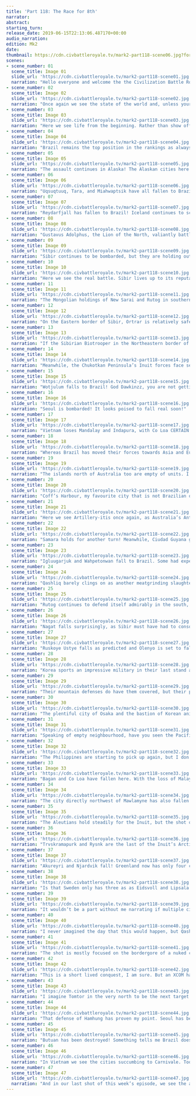```yaml
---
title: 'Part 118: The Race for 8th'
narrator: 
abstract: 
starting_turn: 
release_date: 2019-06-15T22:13:06.487170+00:00
audio_narration: 
edition: Mk2
date: 
thumbnail: https://cdn.civbattleroyale.tv/mark2-part118-scene06.jpg?format=webp&nearlossless=1
scenes:
- scene_number: 01
  scene_title: Image 01
  slide_url: 'https://cdn.civbattleroyale.tv/mark2-part118-scene01.jpg'
  narration: "Hello everyone and welcome the the Civilization Battle Royale: Mk. 2! I am your host for today,\n/u/jmangelo67. Head of the Power Rankings team and the creator of the SoonTM to be released\nLibya mod to be featured in the upcoming CBRX game! I narrated the part “Break Down the\nWalls” in which many cities, including ancient Jericho, were nuked off the face of the Cylinder,\nand I am glad to be back to narrate once again. Here we see Pedro hoisting the Babylonian\nGauntlet and, once he gathers all of the Civilization Stones, he will snap his fingers and bring\nabout worldwide carnivale…"
- scene_number: 02
  scene_title: Image 02
  slide_url: 'https://cdn.civbattleroyale.tv/mark2-part118-scene02.jpg'
  narration: "Once again we see the state of the world and, unless your name is Pedro II or Henry Parkes, it\ndoesn’t seem like life is going to be very easy for you in the coming turns, although the latter\nwill join to Bad Life Club pretty soon."
- scene_number: 03
  scene_title: Image 03
  slide_url: 'https://cdn.civbattleroyale.tv/mark2-part118-scene03.jpg'
  narration: "Here we see life from the beginning. Rather than show off a second map, I thought it would be\nnice to remind us all of where we started and where we are now. So many have left us and joined\nthe annals of BR history. To think three years ago we had sixty-one civilizations battling it out\nfor supremacy, where the Yakuts were a regional power, The Kongo was one of the mightiest\nempires, Canada was battling back the frozen hordes, and little Dom Pedro was holding hands\nwith Eva Peron, Bernardo O’Higgins, and Pachacuti… Where has the time gone?\nCoiot‘s Note: To view the timelapse preoperly, go to this slide‘s individual page: http://civbattleroyale.tv/albums/d72f39bc4f0a8630721bda05106a894d/content/8f1cf9925ebe021bd3360bc434db9539/"
- scene_number: 04
  scene_title: Image 04
  slide_url: 'https://cdn.civbattleroyale.tv/mark2-part118-scene04.jpg'
  narration: "Brazil remains the top position in the rankings as always. I will not bore you with the reasons as\nto why. If you don’t know why they’re in first? Well, you should be more observant."
- scene_number: 05
  scene_title: Image 05
  slide_url: 'https://cdn.civbattleroyale.tv/mark2-part118-scene05.jpg'
  narration: "The assault continues in Alaska! The Alaskan cities here can be seen bombarded, but holding out\nwith some soldiers. Some Inuit fans may rejoice in seeing that the Inuit haven’t given up yet;\nhowever, I would like to point out the outdated Artillery unit in Samara. It has become so\ndesperate that Ekehunick has resorted to using the old weapons in his museums."
- scene_number: 06
  scene_title: Image 06
  slide_url: 'https://cdn.civbattleroyale.tv/mark2-part118-scene06.jpg'
  narration: "Uqsuqtuuq, Tara, and Miahwaptsik have all fallen to Brazil whilst other cities in the region are\nbeing shelled out. Uqsuqtuuq is likely to return to Inuit hands, however."
- scene_number: 07
  scene_title: Image 07
  slide_url: 'https://cdn.civbattleroyale.tv/mark2-part118-scene07.jpg'
  narration: "Reydarfjall has fallen to Brazil! Iceland continues to scramble to defend its last Greenlandic\nholdings. You’d think Iceland would be the next to go with this slide, but one other civ might\nbeat Iceland to it..."
- scene_number: 08
  scene_title: Image 08
  slide_url: 'https://cdn.civbattleroyale.tv/mark2-part118-scene08.jpg'
  narration: "Gustavus Adolphus, the Lion of the North, valiantly battles back the Brazilian menace to no\navail. As Skara falls to the Brazilian hordes, Sweden holds five cities to Iceland’s six. Who will\nwin the race for 8th?"
- scene_number: 09
  scene_title: Image 09
  slide_url: 'https://cdn.civbattleroyale.tv/mark2-part118-scene09.jpg'
  narration: "Sibir continues to be bombarded, but they are holding out on the Western front so far! They have\nconsolidated their forces into the Siberian sea, however, and it would behoove Kuchum Khan to\nmove his forces to the border rather than protect just Gorky and Dijon. The Hit and Run Tactics\nof Sibir may aid them, however, as he could consolidate his forces after protecting his small\nnorthern cities."
- scene_number: 10
  scene_title: Image 10
  slide_url: 'https://cdn.civbattleroyale.tv/mark2-part118-scene10.jpg'
  narration: "Here we see the real battle. Sibir lives up to its reputation as the meatgrinder of the Battle\nRoyale, but there is one small issue. Qashliq, the capital of the Sibirian Empire, is looming\ntowards capture. Surrounded by all sides with only an Artillery to defend it, Sibir may lose yet\nanother capital in the Total War"
- scene_number: 11
  scene_title: Image 11
  slide_url: 'https://cdn.civbattleroyale.tv/mark2-part118-scene11.jpg'
  narration: "The Mongolian holdings of New Sarai and Rutog in southern Sibir are facing Brazilian forces,\nbut they are relatively in better spots than other parts of the empire. Rutog may fall to Brazil\nbased on its proximity to Brazil, but its high city defense value may make it a tough fight."
- scene_number: 12
  scene_title: Image 12
  slide_url: 'https://cdn.civbattleroyale.tv/mark2-part118-scene12.jpg'
  narration: "On the Eastern border of Sibir, Ortrar is relatively safe and the previously destroyed city to its\neast has become reclaimed tile for Sibir. The eastern Brazilian forces are sparse here and, if not\nfor the war in the West, Sibir could actually fight back against Brazil. Not win, of course, but put\nup a good scrap!"
- scene_number: 13
  scene_title: Image 13
  slide_url: 'https://cdn.civbattleroyale.tv/mark2-part118-scene13.jpg'
  narration: "If the Sibirian Biotrooper in the Northeastern border of Sibir and Brazil moved south, he could\ntake the city of Tyokhtyur and consolidate. On another note, notice the pure lack of units in this\narea. Both sides are relatively peaceful here, but I only imagine it is because of the countless\ndeaths in this region."
- scene_number: 14
  scene_title: Image 14
  slide_url: 'https://cdn.civbattleroyale.tv/mark2-part118-scene14.jpg'
  narration: "Meanwhile, the Chukotkan Peninsula’s Inuit forces face severe Brazilian threat. As Olenyo\nRusskoye Ustye prepare to fall to Brazil, the transcontinental empire of the Inuit, the first of its\nkind, prepares its ceasing of existence."
- scene_number: 15
  scene_title: Image 15
  slide_url: 'https://cdn.civbattleroyale.tv/mark2-part118-scene15.jpg'
  narration: "Wotjulum falls to Brazil! God Dawkinzz, you are not getting a break here with the names. Aside\nDawkinzz’ poor tongue, Korea joins the Scandinavians in the Race for 8th! Although Korea may\nbe better off than the Scandinavian forces, Korea may, and I mean just may, reach 8th. With his\ncity count and diverse geography, however, Korea may have to fight in Race for 7th."
- scene_number: 16
  scene_title: Image 16
  slide_url: 'https://cdn.civbattleroyale.tv/mark2-part118-scene16.jpg'
  narration: "Seoul is bombarded! It looks poised to fall real soon!"
- scene_number: 17
  scene_title: Image 17
  slide_url: 'https://cdn.civbattleroyale.tv/mark2-part118-scene17.jpg'
  narration: "Vietnam loses Mandalay and Indapura, with Co Loa CERTAIN to fall next! The Vietnamese\nhave now entered the Race! Also to note is that the Trungs have positioned most of their forces\naround Hanoi, their last and domestic capital."
- scene_number: 18
  scene_title: Image 18
  slide_url: 'https://cdn.civbattleroyale.tv/mark2-part118-scene18.jpg'
  narration: "Whereas Brazil has moved their forces towards Asia and Europe and the war gets no less intense,\nwe find an empty void in Oceania. Western Australia is totally empty of both Brazilian and\nAustralian units…"
- scene_number: 19
  scene_title: Image 19
  slide_url: 'https://cdn.civbattleroyale.tv/mark2-part118-scene19.jpg'
  narration: "The islands north of Australia too are empty of units. I’d blame this on the peace deals between\nthe two powers, but the total void of units just seems totally odd. It has brought the war between\nAustralia and Brazil to a standstill at the very least. Perhaps it is because Brazil has taken Japan,\nand the study of old anime like DragonBall Z, where episodes totally devoted to staredowns, is\nthought of by the Brazilians to be a good military tactic."
- scene_number: 20
  scene_title: Image 20
  slide_url: 'https://cdn.civbattleroyale.tv/mark2-part118-scene20.jpg'
  narration: "Coff’s Harbour, my favourite city that is not Brazilian on the cylinder, is totally safe. Again, an\nempty sea. I wonder how much wreckage from the Garbage Patch and the Wobbegong are at the\nbottom of that ocean…"
- scene_number: 21
  scene_title: Image 21
  slide_url: 'https://cdn.civbattleroyale.tv/mark2-part118-scene21.jpg'
  narration: "Here we see Artillery-itis once again, as Australia’s Antarctic holdings are protected by outdated\nsiege materials."
- scene_number: 22
  scene_title: Image 22
  slide_url: 'https://cdn.civbattleroyale.tv/mark2-part118-scene22.jpg'
  narration: "Samara holds for another turn! Meanwhile, Ciudad Guyana geys bombarded by nuclear missiles!\nThe Inuit will not give up yet!"
- scene_number: 23
  scene_title: Image 23
  slide_url: 'https://cdn.civbattleroyale.tv/mark2-part118-scene23.jpg'
  narration: "Igluugarjuk and Wahpetonwan fall to Brazil. Some had expected the rough and undesirable\nterrain would have slowed down Brazil like it did with the Boers, but it seems like Brazil is\nbeing a bit more aggressive with the Inuit this time around."
- scene_number: 24
  scene_title: Image 24
  slide_url: 'https://cdn.civbattleroyale.tv/mark2-part118-scene24.jpg'
  narration: "Qashliq barely clings on as another meatgrinding slaughter occurs on the southwestern border of\nSibir! Just imagine the charging cybernetic armies firing at each other and the carnage. It is both\nexciting and saddening to see."
- scene_number: 25
  scene_title: Image 25
  slide_url: 'https://cdn.civbattleroyale.tv/mark2-part118-scene25.jpg'
  narration: "Rutog continues to defend itself admirably in the south, but New Sarai is shelled. The Brazilian\nunits surrounding it are damaged severely, but New Sarai could fall quite soon."
- scene_number: 26
  scene_title: Image 26
  slide_url: 'https://cdn.civbattleroyale.tv/mark2-part118-scene26.jpg'
  narration: "Nagat falls surprisingly, as Sibir must have had to consolidate its forces in more important and\nbrutal parts of the country whereas Brazil had the forces to spare."
- scene_number: 27
  scene_title: Image 27
  slide_url: 'https://cdn.civbattleroyale.tv/mark2-part118-scene27.jpg'
  narration: "Ruskoye Ustye falls as predicted and Olenyo is set to fall soon as well. Impressively, Mukhtu\nsports and impressive 206 city defensive strength. That might be a tougher nut to crack, but this\nis just an observation."
- scene_number: 28
  scene_title: Image 28
  slide_url: 'https://cdn.civbattleroyale.tv/mark2-part118-scene28.jpg'
  narration: "Korea sports an impressive military in their last stand around Hamhung, though their city of\nHamhung should be their last concern…"
- scene_number: 29
  scene_title: Image 29
  slide_url: 'https://cdn.civbattleroyale.tv/mark2-part118-scene29.jpg'
  narration: "Their mountain defenses do have them covered, but their protection from northern incursion is\nsparse."
- scene_number: 30
  scene_title: Image 30
  slide_url: 'https://cdn.civbattleroyale.tv/mark2-part118-scene30.jpg'
  narration: "The plentiful city of Osaka and the bastion of Korean anime is wildly unprotected despite the\nempty neighbourhood."
- scene_number: 31
  scene_title: Image 31
  slide_url: 'https://cdn.civbattleroyale.tv/mark2-part118-scene31.jpg'
  narration: "Speaking of empty neighbourhood, have you seen the Pacific Ocean? It’s so… empty."
- scene_number: 32
  scene_title: Image 32
  slide_url: 'https://cdn.civbattleroyale.tv/mark2-part118-scene32.jpg'
  narration: "The Philippines are starting to pick up again, but I don’t expect much action to occur here. Also\nto note, Baguan has been destroyed! It is now an ash pile!"
- scene_number: 33
  scene_title: Image 33
  slide_url: 'https://cdn.civbattleroyale.tv/mark2-part118-scene33.jpg'
  narration: "Bagan and Co Loa have fallen here. With the loss of Malaysia and their northernmost holdings\nbeing almost entirely cut off from the main part of the empire, Vietnam is starting to take shape\nas the actual real world country of Vietnam."
- scene_number: 34
  scene_title: Image 34
  slide_url: 'https://cdn.civbattleroyale.tv/mark2-part118-scene34.jpg'
  narration: "The city directly northwest of Mawlamyne has also fallen as the city becomes an exclave. Brazil\nsurrounds Phong Chau and poises to strike here again"
- scene_number: 35
  scene_title: Image 35
  slide_url: 'https://cdn.civbattleroyale.tv/mark2-part118-scene35.jpg'
  narration: "The Aleutians hold steadily for the Inuit, but the shot of middle Inuitland reveals a severe lack of\nunits to combat the encroaching hordes."
- scene_number: 36
  scene_title: Image 36
  slide_url: 'https://cdn.civbattleroyale.tv/mark2-part118-scene36.jpg'
  narration: "Trvskramapurk and Rysnk are the last of the Inuit’s Arctic holdings. Brazil has taken all the\ncities surrounding these two cities in this turn."
- scene_number: 37
  scene_title: Image 37
  slide_url: 'https://cdn.civbattleroyale.tv/mark2-part118-scene37.jpg'
  narration: "Akureyri and Njardvik fall! Greenland now has only four cities! What makes things interesting,\nhowever…"
- scene_number: 38
  scene_title: Image 38
  slide_url: 'https://cdn.civbattleroyale.tv/mark2-part118-scene38.jpg'
  narration: "Is that Sweden only has three as as Eidsvoll and Lipsala crumble! Sweden is EXTREMELY\nsurrounded now. I would like to call this Race for 8th here, but Gustavus is not officially dead\nyet! And to think the last time I narrated a part, it was over who would win the war in Europe:\nIceland or Sweden. Now I sit here taking bets as to which would die first."
- scene_number: 39
  scene_title: Image 39
  slide_url: 'https://cdn.civbattleroyale.tv/mark2-part118-scene39.jpg'
  narration: "It wouldn’t be a part without me narrating if multiple cities weren’t totally obliterated! Gorky is\ngone! It ceases to exist! Gorky, a city that was the first in many settles in\nWhywouldanyonelivehereistan, Gorky will always belong in our hearts as a funnily named city\nand remind us that every tile, no matter the yields, is valuable in this game."
- scene_number: 40
  scene_title: Image 40
  slide_url: 'https://cdn.civbattleroyale.tv/mark2-part118-scene40.jpg'
  narration: "I never imagined the day that this would happen, but Qashliq has fallen. It looks securely in\nPedro’s hands, but the fight is not over yet for Sibir! For those who are not fans, I want everyone\nto take a second and realize that this filler civilization was meant as just that, a filler. It’s colour\nscheme was grey and white to take away attention in the BR. But let me tell you something…\nThese guys were an empire. And those that are or were fans of Sibir and are a part of\n/r/SibiriousContenders, I want you to know that from the outside looking in, I’d be pretty damn\nproud to have backed these guys. Go Sibir!"
- scene_number: 41
  scene_title: Image 41
  slide_url: 'https://cdn.civbattleroyale.tv/mark2-part118-scene41.jpg'
  narration: "The shot is mostly focused on the bordergore of a nuked city from the past, but I wish to point\nout that New Sarai has fallen."
- scene_number: 42
  scene_title: Image 42
  slide_url: 'https://cdn.civbattleroyale.tv/mark2-part118-scene42.jpg'
  narration: "This is a short lived conquest, I am sure. But an XCOM has teleported into Tifus and made an\nexclave by totally circumventing the Yakut voidlands. How disrespectful of Pedro."
- scene_number: 43
  scene_title: Image 43
  slide_url: 'https://cdn.civbattleroyale.tv/mark2-part118-scene43.jpg'
  narration: "I imagine Tomtor in the very north to be the next target of Brazil, as it is VERY weak with\nAncient Era-esque defensive strength and damage, also units are near it. Still, the area is nearly\nvoid of units here."
- scene_number: 44
  scene_title: Image 44
  slide_url: 'https://cdn.civbattleroyale.tv/mark2-part118-scene44.jpg'
  narration: "That defense of Hamhung has proven my point. Seoul has been taken. The eternal capital,\npractically untouched by non-Korean hands, has fallen to Brazil. Good luck in the Race for 6th,\nKorea. (I say 6th because I imagine Iceland will finish 7th)"
- scene_number: 45
  scene_title: Image 45
  slide_url: 'https://cdn.civbattleroyale.tv/mark2-part118-scene45.jpg'
  narration: "Butuan has been destroyed! Something tells me Brazil does not like ancient Philippines cities."
- scene_number: 46
  scene_title: Image 46
  slide_url: 'https://cdn.civbattleroyale.tv/mark2-part118-scene46.jpg'
  narration: "In Vietnam we see the cities succumbing to Carnivale. Too many units surround cities that are\nnot Hanoi. Vietnam has officially entered the Race for 6th."
- scene_number: 47
  scene_title: Image 47
  slide_url: 'https://cdn.civbattleroyale.tv/mark2-part118-scene47.jpg'
  narration: "And in our last shot of this week’s episode, we see the action pick up again in Oceania. It is not\nwidescale, but it is something at the very least. My name has been /u/jmangelo67 audio narrated\nby the saucey and angel-laced vocal chords of Dawkinzz. We will see you next time in CBRX!"
---
```

